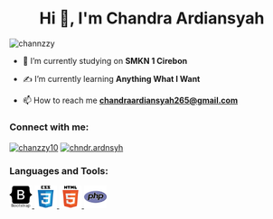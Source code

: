 <h1 align="center">Hi 👋, I'm Chandra Ardiansyah</h1>
<p align="left"> <img src="https://komarev.com/ghpvc/?username=channzzy&label=Profile%20views&color=0e75b6&style=flat" alt="channzzy" /> </p>

- 🏫 I’m currently studying on **SMKN 1 Cirebon**

- ✍️  I’m currently learning **Anything What I Want**

- 📫 How to reach me **chandraardiansyah265@gmail.com**

<h3 align="left">Connect with me:</h3>
<p align="left">
<a href="https://twitter.com/chanzzy10" target="blank"><img align="center" src="https://raw.githubusercontent.com/rahuldkjain/github-profile-readme-generator/master/src/images/icons/Social/twitter.svg" alt="chanzzy10" height="30" width="40" /></a>
<a href="https://instagram.com/chndr.ardnsyh" target="blank"><img align="center" src="https://raw.githubusercontent.com/rahuldkjain/github-profile-readme-generator/master/src/images/icons/Social/instagram.svg" alt="chndr.ardnsyh" height="30" width="40" /></a>
</p>

<h3 align="left">Languages and Tools:</h3>
<p align="left"> <a href="https://getbootstrap.com" target="_blank" rel="noreferrer"> <img src="https://raw.githubusercontent.com/devicons/devicon/master/icons/bootstrap/bootstrap-plain-wordmark.svg" alt="bootstrap" width="40" height="40"/> </a> <a href="https://www.w3schools.com/css/" target="_blank" rel="noreferrer"> <img src="https://raw.githubusercontent.com/devicons/devicon/master/icons/css3/css3-original-wordmark.svg" alt="css3" width="40" height="40"/> </a> <a href="https://www.w3.org/html/" target="_blank" rel="noreferrer"> <img src="https://raw.githubusercontent.com/devicons/devicon/master/icons/html5/html5-original-wordmark.svg" alt="html5" width="40" height="40"/> </a> <a href="https://www.php.net" target="_blank" rel="noreferrer"> <img src="https://raw.githubusercontent.com/devicons/devicon/master/icons/php/php-original.svg" alt="php" width="40" height="40"/> </a> </p>
